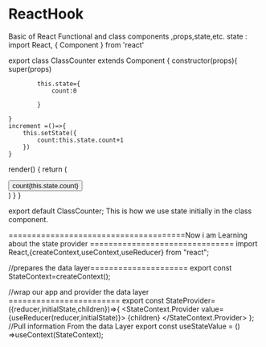 # ReactHook
Basic of React 
Functional and class components ,props,state,etc.
state :
import React, { Component } from 'react'

export class ClassCounter extends Component {
    constructor(props){
        super(props)

            this.state={
                count:0

            }
        
    }
    increment =()=>{
        this.setState({
            count:this.state.count+1
        })
    }
  render() {
    return (
      <div>
      <button onClick={this.increment}> count{this.state.count}</button>
      </div>
    )
  }
}

export default ClassCounter;
This is how we use state initially in the class component.




======================================Now i am Learning about the state provider ===============================
import React,{createContext,useContext,useReducer} from "react";


//prepares the data layer=====================
export const StateContext=createContext();

//wrap our app and provider the data layer ========================
export const StateProvider=({reducer,initialState,children})=>{
    <StateContext.Provider value={useReducer(reducer,initialState)}>
    {children}
    </StateContext.Provider>
};
//Pull information From the data Layer 
export const useStateValue = () =>useContext(StateContext);
